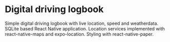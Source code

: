 # Digital driving logbook
Simple digital driving logbook with live location, speed and weatherdata.
SQLite based React Native application. Location services implemented with react-native-maps and expo-location. 
Styling with react-native-paper.
